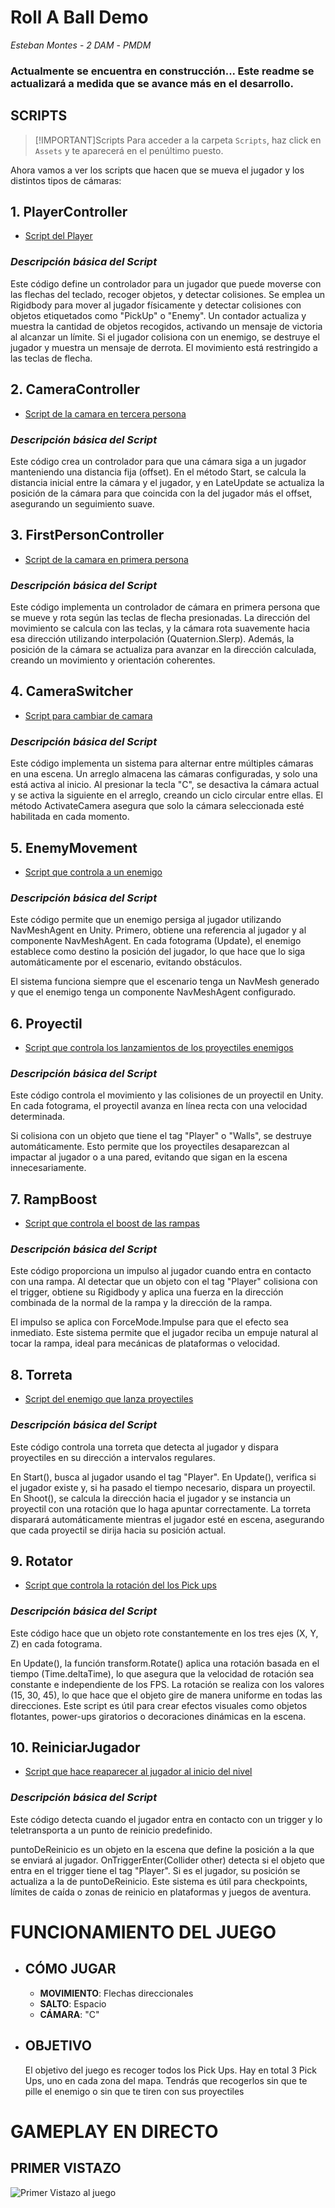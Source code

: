 # Roll A Ball Demo
*Esteban Montes* - *2 DAM* - *PMDM*

### Actualmente se encuentra en construcción... Este readme se actualizará a medida que se avance más en el desarrollo.

## SCRIPTS
>[!IMPORTANT]Scripts
Para acceder a la carpeta ```Scripts```, haz click en ```Assets``` y te aparecerá en el penúltimo puesto.

Ahora vamos a ver los scripts que hacen que se mueva el jugador y los distintos tipos de cámaras:

## 1. PlayerController
* [Script del Player](Assets/Scripts/PlayerController.cs) 

### *Descripción básica del Script*
Este código define un controlador para un jugador que puede moverse con las flechas del teclado, recoger objetos, y detectar colisiones. Se emplea un Rigidbody para mover al jugador físicamente y detectar colisiones con objetos etiquetados como "PickUp" o "Enemy". Un contador actualiza y muestra la cantidad de objetos recogidos, activando un mensaje de victoria al alcanzar un límite. Si el jugador colisiona con un enemigo, se destruye el jugador y muestra un mensaje de derrota. El movimiento está restringido a las teclas de flecha.

## 2. CameraController
* [Script de la camara en tercera persona](Assets/Scripts/CameraController.cs)

### *Descripción básica del Script*
Este código crea un controlador para que una cámara siga a un jugador manteniendo una distancia fija (offset). En el método Start, se calcula la distancia inicial entre la cámara y el jugador, y en LateUpdate se actualiza la posición de la cámara para que coincida con la del jugador más el offset, asegurando un seguimiento suave.

## 3. FirstPersonController
* [Script de la camara en primera persona](Assets/Scripts/FirstPersonController.cs)

### *Descripción básica del Script*
Este código implementa un controlador de cámara en primera persona que se mueve y rota según las teclas de flecha presionadas. La dirección del movimiento se calcula con las teclas, y la cámara rota suavemente hacia esa dirección utilizando interpolación (Quaternion.Slerp). Además, la posición de la cámara se actualiza para avanzar en la dirección calculada, creando un movimiento y orientación coherentes.
  
## 4. CameraSwitcher
* [Script para cambiar de camara](Assets/Scripts/CameraSwitcher.cs)

### *Descripción básica del Script*
Este código implementa un sistema para alternar entre múltiples cámaras en una escena. Un arreglo almacena las cámaras configuradas, y solo una está activa al inicio. Al presionar la tecla "C", se desactiva la cámara actual y se activa la siguiente en el arreglo, creando un ciclo circular entre ellas. El método ActivateCamera asegura que solo la cámara seleccionada esté habilitada en cada momento.

## 5. EnemyMovement
* [Script que controla a un enemigo](Assets/Scripts/EnemyMovement.cs)

### *Descripción básica del Script*
Este código permite que un enemigo persiga al jugador utilizando NavMeshAgent en Unity. Primero, obtiene una referencia al jugador y al componente NavMeshAgent. En cada fotograma (Update), el enemigo establece como destino la posición del jugador, lo que hace que lo siga automáticamente por el escenario, evitando obstáculos.

El sistema funciona siempre que el escenario tenga un NavMesh generado y que el enemigo tenga un componente NavMeshAgent configurado.

## 6. Proyectil
* [Script que controla los lanzamientos de los proyectiles enemigos](Assets/Scripts/Proyectil.cs)

### *Descripción básica del Script*
Este código controla el movimiento y las colisiones de un proyectil en Unity. En cada fotograma, el proyectil avanza en línea recta con una velocidad determinada.

Si colisiona con un objeto que tiene el tag "Player" o "Walls", se destruye automáticamente. Esto permite que los proyectiles desaparezcan al impactar al jugador o a una pared, evitando que sigan en la escena innecesariamente.

## 7. RampBoost
* [Script que controla el boost de las rampas](Assets/Scripts/RampBoost.cs)

### *Descripción básica del Script*
Este código proporciona un impulso al jugador cuando entra en contacto con una rampa. Al detectar que un objeto con el tag "Player" colisiona con el trigger, obtiene su Rigidbody y aplica una fuerza en la dirección combinada de la normal de la rampa y la dirección de la rampa.

El impulso se aplica con ForceMode.Impulse para que el efecto sea inmediato. Este sistema permite que el jugador reciba un empuje natural al tocar la rampa, ideal para mecánicas de plataformas o velocidad.

## 8. Torreta
* [Script del enemigo que lanza proyectiles](Assets/Scripts/Torreta.cs)

### *Descripción básica del Script*
Este código controla una torreta que detecta al jugador y dispara proyectiles en su dirección a intervalos regulares.

En Start(), busca al jugador usando el tag "Player".
En Update(), verifica si el jugador existe y, si ha pasado el tiempo necesario, dispara un proyectil.
En Shoot(), se calcula la dirección hacia el jugador y se instancia un proyectil con una rotación que lo haga apuntar correctamente.
La torreta disparará automáticamente mientras el jugador esté en escena, asegurando que cada proyectil se dirija hacia su posición actual.

## 9. Rotator
* [Script que controla la rotación del los Pick ups](Assets/Scripts/Rotator.cs)

### *Descripción básica del Script*
Este código hace que un objeto rote constantemente en los tres ejes (X, Y, Z) en cada fotograma.

En Update(), la función transform.Rotate() aplica una rotación basada en el tiempo (Time.deltaTime), lo que asegura que la velocidad de rotación sea constante e independiente de los FPS.
La rotación se realiza con los valores (15, 30, 45), lo que hace que el objeto gire de manera uniforme en todas las direcciones.
Este script es útil para crear efectos visuales como objetos flotantes, power-ups giratorios o decoraciones dinámicas en la escena. 

## 10. ReiniciarJugador
* [Script que hace reaparecer al jugador al inicio del nivel](Assets/Scripts/ReiniciarJugador.cs)

### *Descripción básica del Script*
Este código detecta cuando el jugador entra en contacto con un trigger y lo teletransporta a un punto de reinicio predefinido.

puntoDeReinicio es un objeto en la escena que define la posición a la que se enviará al jugador.
OnTriggerEnter(Collider other) detecta si el objeto que entra en el trigger tiene el tag "Player".
Si es el jugador, su posición se actualiza a la de puntoDeReinicio.
Este sistema es útil para checkpoints, límites de caída o zonas de reinicio en plataformas y juegos de aventura. 


# FUNCIONAMIENTO DEL JUEGO

* ## CÓMO JUGAR
    * **MOVIMIENTO**: Flechas direccionales
    * **SALTO**: Espacio
    * **CÁMARA**: "C"

* ## OBJETIVO
    El objetivo del juego es recoger todos los Pick Ups. Hay en total 3 Pick Ups, uno en cada zona del mapa. Tendrás que recogerlos sin que te pille el enemigo o sin que te tiren con sus proyectiles

# GAMEPLAY EN DIRECTO

## PRIMER VISTAZO

![Primer Vistazo al juego](videos/giphy.gif)